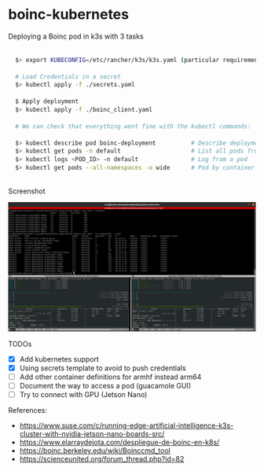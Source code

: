 # boinc-kubernetes

Deploying a Boinc pod in k3s with 3 tasks

```bash

  $> export KUBECONFIG=/etc/rancher/k3s/k3s.yaml (particular requirement for k3s)

  # Load Credentials in a secret
  $> kubectl apply -f ./secrets.yaml

  $ Apply deployment
  $> kubectl apply -f ./boinc_client.yaml

  # We can check that everything went fine with the kubectl commands:

  $> kubectl describe pod boinc-deployment          # Describe deployment stats
  $> kubectl get pods -n default                    # List all pods from default (boinc-deployment-*)
  $> kubectl logs <POD_ID> -n default               # Log from a pod
  $> kubectl get pods --all-namespaces -o wide      # Pod by container
  
```

Screenshot

![Terminator Snapshot](running_with_jtop.png)


TODOs

- [x] Add kubernetes support
- [x] Using secrets template to avoid to push credentials
- [ ] Add other container definitions for armhf instead arm64
- [ ] Document the way to access a pod (guacamole GUI)
- [ ] Try to connect with GPU (Jetson Nano)

References:

* https://www.suse.com/c/running-edge-artificial-intelligence-k3s-cluster-with-nvidia-jetson-nano-boards-src/
* https://www.elarraydejota.com/despliegue-de-boinc-en-k8s/
* https://boinc.berkeley.edu/wiki/Boinccmd_tool
* https://scienceunited.org/forum_thread.php?id=82
